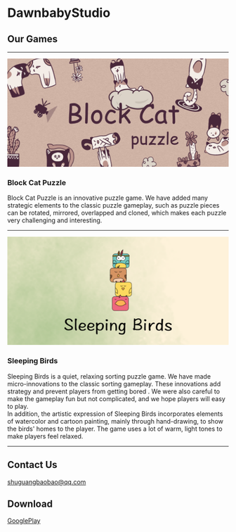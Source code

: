 # DawnbabyStudio
## Our Games
***
![BlockCatPuzzle素材](/TopPic_BlockCatPuzzle.png)
### Block Cat Puzzle
Block Cat Puzzle is an innovative puzzle game. We have added many strategic elements to the classic puzzle gameplay, such as puzzle pieces can be rotated, mirrored, overlapped and cloned, which makes each puzzle very challenging and interesting.<br>

***
![SleepingBirds素材](/TopPic_SleepingBirds.png)
### Sleeping Birds
Sleeping Birds is a quiet, relaxing sorting puzzle game. We have made micro-innovations to the classic sorting gameplay. These innovations add strategy and prevent players from getting bored .  We were also careful to make the gameplay fun but not complicated, and we hope players will easy to play.<br>
In addition, the artistic expression of Sleeping Birds incorporates elements of watercolor and cartoon painting, mainly through hand-drawing, to show the birds' homes to the player. The game uses a lot of warm, light tones to make players feel relaxed.<br>

***

## Contact Us
shuguangbaobao@qq.com

## Download
[GooglePlay](https://play.google.com/store/apps/details?id=com.DawnbabyStudio.GridCat)
